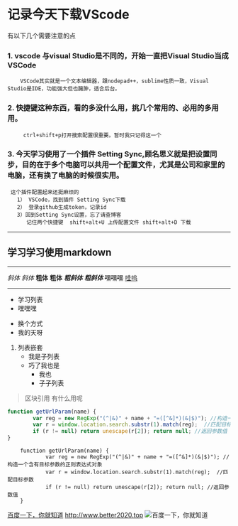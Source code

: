 # 记录今天下载VScode

有以下几个需要注意的点  
### 1. vscode 与visual Studio是不同的，开始一直把Visual Studio当成VSCode

        VSCode其实就是一个文本编辑器，跟nodepad++，sublime性质一致，Visual Studio是IDE，功能强大但也臃肿，适合后台。
### 2. 快捷键这种东西，看的多没什么用，挑几个常用的、必用的多用用。
         ctrl+shift+p打开搜索配置很重要。暂时我只记得这一个

### 3. 今天学习使用了一个插件 Setting Sync,顾名思义就是把设置同步，目的在于多个电脑可以共用一个配置文件，尤其是公司和家里的电脑，还有换了电脑的时候很实用。  
     这个插件配置起来还挺麻烦的
       1） VSCode，找到插件 Setting Sync下载
       2） 登录github生成token，记录id
       3）回到Setting Sync设置，忘了请查博客
          记住两个快捷键  shift+alt+U 上传配置文件 shift+alt+D 下载


---
## 学习学习使用markdown
***
*斜体*
_斜体_
**粗体**
__粗体__
***粗斜体***
___粗斜体___
~~嘿嘿嘿~~
<u>哇呜</u>

****
* 学习列表
* 嘿嘿嘿
- 换个方式
- 我的天呀
1. 列表嵌套
    * 我是子列表
    * 巧了我也是
        - 我也
        - 子子列表
> 区块引用
> 有什么用呢

```javascript
function getUrlParam(name) {
        var reg = new RegExp("(^|&)" + name + "=([^&]*)(&|$)"); //构造一个含有目标参数的正则表达式对象
        var r = window.location.search.substr(1).match(reg);  //匹配目标参数
        if (r != null) return unescape(r[2]); return null; //返回参数值
}

```
        function getUrlParam(name) {
                var reg = new RegExp("(^|&)" + name + "=([^&]*)(&|$)"); //构造一个含有目标参数的正则表达式对象
                var r = window.location.search.substr(1).match(reg);  //匹配目标参数
                if (r != null) return unescape(r[2]); return null; //返回参数值
        }

[百度一下，你就知道](www.better2020.top)
<http://www.better2020.top>
![百度一下，你就知道](https://preview.qiantucdn.com/58pic/35/61/96/auto_29b58PICuh02m88s6S8dF_PIC2018.jpg!w1024_new_0)